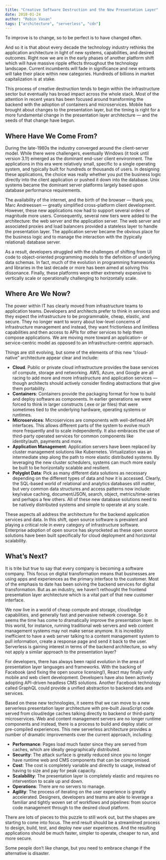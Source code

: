 ```yaml
---
title: "Creative Software Destruction and the New Presentation Layer"
date: 2018-01-24
author: "Robin Vasan"
tags: ["architecture", "serverless", "cdn"]
---
```


<pullquote citation="Winston Churchill">
To improve is to change, so to be perfect is to have changed often.
</pullquote>

And so it is that about every decade the technology industry rethinks the application architecture in light of new systems, capabilities, and desired outcomes. Right now we are in the early phases of another platform shift which will have massive ripple effects throughout the technology landscape. Current incumbents will fade in significance and new entrants will take their place within new categories. Hundreds of billions in market capitalization is at stake.

This process of creative destruction tends to begin within the infrastructure sector but eventually has broad impact across the whole stack. Most of the attention in recent years has been focused around transforming the backend with the adoption of containers and microservices. Mobile has brought about changes to the presentation layer, but the timing is right for a more fundamental change in the presentation layer architecture — and the seeds of that change have begun.

## Where Have We Come From?

During the late-1980s the industry converged around the client-server model. While there were challengers, eventually Windows (it took until version 3.1!) emerged as the dominant end-user client environment. The applications in this era were relatively small, specific to a single operating system, and typically built for hundreds or thousands of users. In designing these applications, the choice was really whether you put the business logic directly into the client application or pushed it down into the database. Unix systems became the dominant server platforms largely based upon database performance requirements.

The availability of the internet, and the birth of the browser — thank you, Marc Andreessen — greatly simplified cross-platform client development. However, these new applications now had to support several orders of magnitude more users. Consequently, several new tiers were added to the architecture: the web server and the application server. The web server and associated proxies and load balancers provided a stateless layer to handle the presentation layer. The application server became the obvious place for the business logic and to manage the interaction with the (typically relational) database server.

As a result, developers struggled with the challenges of shifting from UI code to object-oriented programming models to the definition of underlying data schemas. In fact, much of the evolution in programming frameworks and libraries in the last decade or more has been aimed at solving this dissonance. Finally, these platforms were either extremely expensive to vertically scale or operationally challenging to horizontally scale.

## Where Are We Now?

The power within IT has clearly moved from infrastructure teams to application teams. Developers and architects prefer to think in services and they expect the infrastructure to be programmable, cheap, elastic, and secure. They no longer want to worry about low-level concerns of infrastructure management and instead, they want frictionless and limitless capabilities and then access to APIs for other services to help them compose applications. We are moving more toward an application- or service-centric model as opposed to an infrastructure-centric approach.

Things are still evolving, but some of the elements of this new “cloud-native” architecture appear clear and include:

- **Cloud**. Public or private cloud infrastructure provides the base services of compute, storage and networking. AWS, Azure, and Google are all racing to add more and more infrastructure and application services — though architects should actively consider finding abstractions that give them portability.
- **Containers**: Containers provide the packaging format for how to build and deploy software as components. In earlier generations we were forced to think in larger constructs (.exe or jar files) that were sometimes tied to the underlying hardware, operating systems or runtimes.
- **Microservices**: Microservices are components with well-defined API interfaces. This allows different parts of the system to evolve much more frequently and to scale independently. It also embraces the use of third-party operated services for common components like identity/auth, payments and more.
- **Application Management**: Application servers have been replaced by cluster management solutions like Kubernetes. Virtualization was an intermediate step along the path to more elastic distributed systems. By leveraging the new cluster schedulers, systems can much more easily be built to be horizontally scalable and resilient.
- **Polyglot Data**: Pick as many different data solutions as necessary depending on the different types of data and how it is accessed. Clearly, the SQL-based world of relational and analytics databases still matter, but very common data structures and access patterns now include: key/value caching, document/JSON, search, object, metrics/time-series and perhaps a few others. All of these new database solutions need to be natively distributed systems and simple to operate at any scale.

These aspects all address the architecture for the backend application services and data. In this shift, open source software is prevalent and playing a critical role in every category of infrastructure software. Enterprise adoption of open source has skyrocketed as these open source solutions have been built specifically for cloud deployment and horizontal scalability.

## What’s Next?

It is trite but true to say that every company is becoming a software company. This focus on digital transformation means that businesses are using apps and experiences as the primary interface to the customer. Most of the emphasis to date has been solving the backend services for digital transformation. But as an industry, we haven’t rethought the frontend presentation layer architecture which is a vital part of that new customer interface.

We now live in a world of cheap compute and storage, cloud/edge capabilities, and generally fast and pervasive network coverage. So it seems the time has come to dramatically improve the presentation layer. In this world, for instance, running traditional web servers and web content management systems may not make sense anymore. It is incredibly inefficient to have a web server talking to a content management system to pull information, create a response page and send it back to the user. Serverless is gaining interest in terms of the backend architecture, so why not apply a similar approach to the presentation layer?

For developers, there has always been rapid evolution in the area of presentation layer languages and frameworks. With the backing of Facebook (and fixing the open source licensing!), React may finally unify mobile and web client development. Developers have also been actively adopting API-driven headless CMS solutions. Another Facebook technology called GraphQL could provide a unified abstraction to backend data and services.

Based on these new technologies, it seems that we can move to a new serverless presentation layer architecture with pre-built JavaScript code served from cloud/edge caches talking directly to backend or third-party microservices. Web and content management servers are no longer runtime components and instead, there is a process to build and deploy static or pre-compiled experiences. This new serverless architecture provides a number of dramatic improvements over the current approach, including:

- **Performance**: Pages load much faster since they are served from caches, which are ideally geographically distributed.
- **Security**: The attack surface is greatly reduced since you no longer have runtime web and CMS components that can be compromised.
- **Cost**: The cost is completely variable and directly to usage, instead of having to size and pay for peak capacity.
- **Scalability**: The presentation layer is completely elastic and requires no intervention to scale up and down.
- **Operations**: There are no servers to manage.
- **Agility**: The process of iterating on the user experience is greatly accelerated. Designers, developers and teams are able to leverage a familiar and tightly woven set of workflows and pipelines: from source code management through to the desired cloud platform.

There are lots of pieces to this puzzle to still work out, but the shapes are starting to come into focus. The end result should be a streamlined process to design, build, test, and deploy new user experiences. And the resulting applications should be much faster, simpler to operate, cheaper to run, and more secure.

<pullquote citation="Elon Musk">
Some people don’t like change, but you need to embrace change if the alternative is disaster.
</pullquote>
